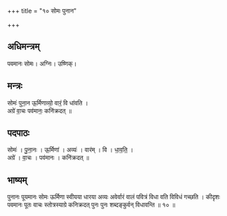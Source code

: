+++
title = "१० सोमः पुनान"

+++
## अधिमन्त्रम्
पवमानः सोमः। अग्निः। उष्णिक्।

## मन्त्रः
सोमः॑ पुना॒न ऊ॒र्मिणाव्यो॒ वारं॒ वि धा॑वति ।  
अग्रे॑ वा॒चः पव॑मानः॒ कनि॑क्रदत् ॥

## पदपाठः
सोमः॑ । पु॒ना॒नः । ऊ॒र्मिणा॑ । अव्यः॑ । वार॑म् । वि । धा॒व॒ति॒ ।  
अग्रे॑ । वा॒चः । पव॑मानः । कनि॑क्रदत् ॥

## भाष्यम्
पुनानः पूयमानः सोमः ऊर्मिणा स्वीयया धारया अव्यः अवेर्वारं वालं पवित्रं विधा वति विविधं गच्छति । कीदृशः पवमानः पूतः वाचः स्तोत्रस्याग्रे कनिक्रदत् पुनः पुनः शब्दङ्कुर्वन् विधावन्ति ॥ १० ॥